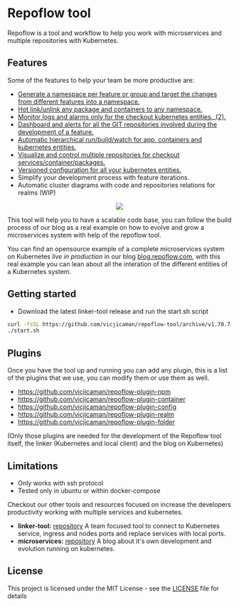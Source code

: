 # Repoflow tool

Repoflow is a tool and workflow to help you work with microservices and multiple repositories with Kubernetes.

## Features

Some of the features to help your team be more productive are:

 - <a href="https://user-images.githubusercontent.com/36018976/71381519-198a2600-25d4-11ea-8b98-b4a5ece2fed3.gif" target="_blank">Generate a namespace per feature or group and target the changes from different features into a namespace.</a>
 - <a href="https://user-images.githubusercontent.com/36018976/71381497-08411980-25d4-11ea-827c-2861446fd7fe.gif" target="_blank">Hot link/unlink any package and containers to any namespace.</a>
 - <a href="https://user-images.githubusercontent.com/36018976/71381504-0d05cd80-25d4-11ea-8519-03ba654fbf98.gif" target="_blank">Monitor logs and alarms only for the checkout kubernetes entities.</a>_<a href="https://user-images.githubusercontent.com/36018976/71381513-11ca8180-25d4-11ea-8bba-9b497a429d90.gif" target="_blank">(2).</a>
 - <a href="https://user-images.githubusercontent.com/36018976/71381490-0414fc00-25d4-11ea-8e24-56ad2cc1dde6.gif" target="_blank">Dashboard and alerts for all the GIT repositories involved during the development of a feature.</a>
 - <a href="https://user-images.githubusercontent.com/36018976/71381526-1f800700-25d4-11ea-99c7-83ff302e2bc7.gif" target="_blank">Automatic hierarchical run/build/watch for app, containers and kubernetes entities.</a>
 - <a href="https://user-images.githubusercontent.com/36018976/71381490-0414fc00-25d4-11ea-8e24-56ad2cc1dde6.gif" target="_blank">Visualize and control multiple repositories for checkout services/container/packages.</a>
 - <a href="https://user-images.githubusercontent.com/36018976/71381526-1f800700-25d4-11ea-99c7-83ff302e2bc7.gif" target="_blank">Versioned configuration for all your kubernetes entities.</a>
 - Simplify your development process with feature iterations.
 - Automatic cluster diagrams with code and repositories relations for realms (WIP)
 
 <p align="center">
  <img src="https://user-images.githubusercontent.com/36018976/71377469-2fdcb580-25c5-11ea-9497-a9866af0ac95.gif">
</p>

This tool will help you to have a scalable code base, you can follow the build process of our blog as a real example on how to evolve and grow a microservices system with help of the repoflow tool.

You can find an opensource example of a complete microservices system on Kubernetes *live in production* in our blog [blog.repoflow.com](https://blog.repoflow.com), with this real example you can lean about all the interation of the different entities of a Kubernetes system. 


## Getting started

 - Download the latest linker-tool release and run the start.sh script
```bash
curl -fsSL https://github.com/vicjicaman/repoflow-tool/archive/v1.70.7-master.tar.gz | tar -xzv
./start.sh
```
## Plugins

  Once you have the tool up and running you can add any plugin, this is a list of the plugins that we use, you can modify them or use them as well.
  
  - https://github.com/vicjicaman/repoflow-plugin-npm
  - https://github.com/vicjicaman/repoflow-plugin-container
  - https://github.com/vicjicaman/repoflow-plugin-config
  - https://github.com/vicjicaman/repoflow-plugin-realm
  - https://github.com/vicjicaman/repoflow-plugin-folder
  
  (Only those plugins are needed for the development of the Repoflow tool itself, the linker (Kubernetes and local client) and the blog on Kubernetes)
  
## Limitations

- Only works with ssh protocol
- Tested only in ubuntu or within docker-compose


Checkout our other tools and resources focused on increase the developers productivity working with multiple services and kubernetes.
- **linker-tool:** [repository](https://github.com/vicjicaman/linker-tool) A team focused tool to connect to Kubernetes service, ingress and nodes ports and replace services with local ports.
- **microservices:** [repository](https://github.com/vicjicaman/microservices) A blog about it's own development and evolution running on kubernetes.
  
## License

This project is licensed under the MIT License - see the [LICENSE](LICENSE) file for details
